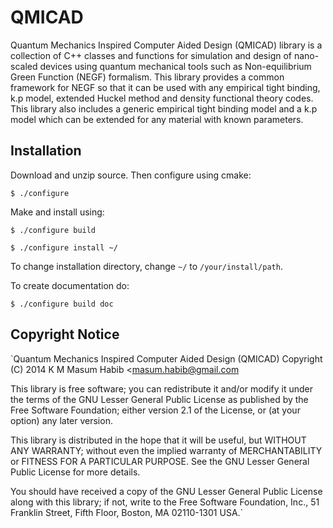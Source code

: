 QMICAD
======

Quantum Mechanics Inspired Computer Aided Design (QMICAD) library is a 
collection of C++ classes and functions for simulation and design of 
nano-scaled devices using quantum mechanical tools such as Non-equilibrium 
Green Function (NEGF) formalism. This library provides a common framework 
for NEGF so that it can be used with any empirical tight binding, k.p model, 
extended Huckel method and density functional theory codes. This library also
includes a generic empirical tight binding model and a k.p model which can be 
extended for any material with known parameters.

Installation
-------------
Download and unzip source. Then configure using cmake:

`$ ./configure`

Make and install using:

`$ ./configure build`

`$ ./configure install ~/` 

To change installation directory, change `~/` to `/your/install/path`.

To create documentation do:

`$ ./configure build doc`

Copyright Notice
----------------

`Quantum Mechanics Inspired Computer Aided Design (QMICAD)
Copyright (C) 2014  K M Masum Habib <masum.habib@gmail.com

This library is free software; you can redistribute it and/or
modify it under the terms of the GNU Lesser General Public
License as published by the Free Software Foundation; either
version 2.1 of the License, or (at your option) any later version.

This library is distributed in the hope that it will be useful,
but WITHOUT ANY WARRANTY; without even the implied warranty of
MERCHANTABILITY or FITNESS FOR A PARTICULAR PURPOSE.  See the GNU
Lesser General Public License for more details.

You should have received a copy of the GNU Lesser General Public
License along with this library; if not, write to the Free Software
Foundation, Inc., 51 Franklin Street, Fifth Floor, Boston, MA  02110-1301 USA.`
          
 
